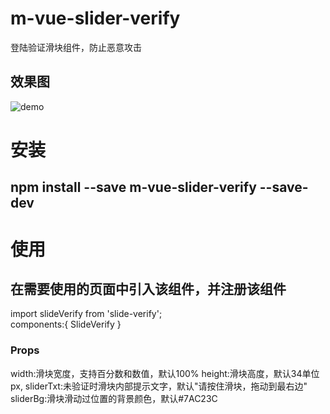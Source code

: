# m-vue-slider-verify
登陆验证滑块组件，防止恶意攻击
## 效果图
![demo](https://github.com/xk691642396/vue-dateselect-mobile/tree/master/src/assets/image/demo.jpg)

# 安装
## npm install --save m-vue-slider-verify --save-dev
# 使用
## 在需要使用的页面中引入该组件，并注册该组件
import slideVerify from 'slide-verify';<br/>
components:{
    SlideVerify
}

### Props

width:滑块宽度，支持百分数和数值，默认100%
height:滑块高度，默认34单位px,
sliderTxt:未验证时滑块内部提示文字，默认"请按住滑块，拖动到最右边"
sliderBg:滑块滑动过位置的背景颜色，默认#7AC23C
